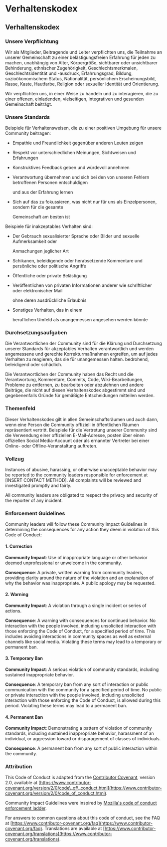 # Verhaltenskodex

## Verhaltenskodex

### Unsere Verpflichtung

Wir als Mitglieder, Beitragende und Leiter verpflichten uns, die Teilnahme an unserer Gemeinschaft zu einer belästigungsfreien Erfahrung für jeden zu machen, unabhängig von Alter, Körpergröße, sichtbarer oder unsichtbarer Behinderung, ethnischer Zugehörigkeit, Geschlechtsmerkmalen, Geschlechtsidentität und -ausdruck, Erfahrungsgrad, Bildung, sozioökonomischem Status, Nationalität, persönlichem Erscheinungsbild, Rasse, Kaste, Hautfarbe, Religion oder sexueller Identität und Orientierung.

Wir verpflichten uns, in einer Weise zu handeln und zu interagieren, die zu einer offenen, einladenden, vielseitigen, integrativen und gesunden Gemeinschaft beiträgt.

### Unsere Standards

Beispiele für Verhaltensweisen, die zu einer positiven Umgebung für unsere Community beitragen:

* Empathie und Freundlichkeit gegenüber anderen Leuten zeigen
* Respekt vor unterschiedlichen Meinungen, Sichtweisen und Erfahrungen
* Konstruktives Feedback geben und würdevoll annehmen
* Verantwortung übernehmen und sich bei den von unseren Fehlern betroffenen Personen entschuldigen

  und aus der Erfahrung lernen

* Sich auf das zu fokussieren, was nicht nur für uns als Einzelpersonen, sondern für die gesamte

  Gemeinschaft am besten ist

Beispiele für inakzeptables Verhalten sind:

* Der Gebrauch sexualisierter Sprache oder Bilder und sexuelle Aufmerksamkeit oder

  Anmachungen jeglicher Art

* Schikanen, beleidigende oder herabsetzende Kommentare und persönliche oder politische Angriffe
* Öffentliche oder private Belästigung
* Veröffentlichen von privaten Informationen anderer wie schriftlicher oder elektronischer Mail

  ohne deren ausdrückliche Erlaubnis

* Sonstiges Verhalten, das in einem

  beruflichen Umfeld als unangemessen angesehen werden könnte

### Durchsetzungsaufgaben

Die Verantwortlichen der Community sind für die Klärung und Durchsetzung unserer Standards für akzeptables Verhalten verantwortlich und werden angemessene und gerechte Korrekturmaßnahmen ergreifen, um auf jedes Verhalten zu reagieren, das sie für unangemessen halten. bedrohend, beleidigend oder schädlich.

Die Verantwortlichen der Community haben das Recht und die Verantwortung, Kommentare, Commits, Code, Wiki-Bearbeitungen, Probleme zu entfernen, zu bearbeiten oder abzulehnen und andere Beiträge, die nicht auf diesen Verhaltenskodex abgestimmt sind und gegebenenfalls Gründe für gemäßigte Entscheidungen mitteilen werden.

### Themenfeld

Dieser Verhaltenskodex gilt in allen Gemeinschaftsräumen und auch dann, wenn eine Person die Community offiziell in öffentlichen Räumen repräsentiert vertritt. Beispiele für die Vertretung unserer Community sind die Verwendung einer offiziellen E-Mail-Adresse, posten über einen offiziellen Social Media-Account oder als ernannter Vertreter bei einer Online- oder Offline-Veranstaltung auftreten.

### Vollzug

Instances of abusive, harassing, or otherwise unacceptable behavior may be reported to the community leaders responsible for enforcement at \[INSERT CONTACT METHOD\]. All complaints will be reviewed and investigated promptly and fairly.

All community leaders are obligated to respect the privacy and security of the reporter of any incident.

### Enforcement Guidelines

Community leaders will follow these Community Impact Guidelines in determining the consequences for any action they deem in violation of this Code of Conduct:

#### 1. Correction

**Community Impact**: Use of inappropriate language or other behavior deemed unprofessional or unwelcome in the community.

**Consequence**: A private, written warning from community leaders, providing clarity around the nature of the violation and an explanation of why the behavior was inappropriate. A public apology may be requested.

#### 2. Warning

**Community Impact**: A violation through a single incident or series of actions.

**Consequence**: A warning with consequences for continued behavior. No interaction with the people involved, including unsolicited interaction with those enforcing the Code of Conduct, for a specified period of time. This includes avoiding interactions in community spaces as well as external channels like social media. Violating these terms may lead to a temporary or permanent ban.

#### 3. Temporary Ban

**Community Impact**: A serious violation of community standards, including sustained inappropriate behavior.

**Consequence**: A temporary ban from any sort of interaction or public communication with the community for a specified period of time. No public or private interaction with the people involved, including unsolicited interaction with those enforcing the Code of Conduct, is allowed during this period. Violating these terms may lead to a permanent ban.

#### 4. Permanent Ban

**Community Impact**: Demonstrating a pattern of violation of community standards, including sustained inappropriate behavior, harassment of an individual, or aggression toward or disparagement of classes of individuals.

**Consequence**: A permanent ban from any sort of public interaction within the community.

### Attribution

This Code of Conduct is adapted from the [Contributor Covenant](https://www.contributor-covenant.org), version 2.0, available at [https://www.contributor-covenant.org/version/2/0/code\_of\_conduct.html](https://www.contributor-covenant.org/version/2/0/code_of_conduct.html).

Community Impact Guidelines were inspired by [Mozilla's code of conduct enforcement ladder](https://github.com/mozilla/diversity).

For answers to common questions about this code of conduct, see the FAQ at [https://www.contributor-covenant.org/faq](https://www.contributor-covenant.org/faq). Translations are available at [https://www.contributor-covenant.org/translations](https://www.contributor-covenant.org/translations).

